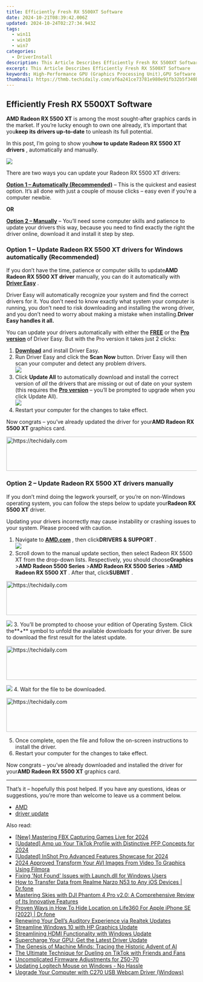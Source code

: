 ```yaml
---
title: Efficiently Fresh RX 5500XT Software
date: 2024-10-21T08:39:42.006Z
updated: 2024-10-24T02:27:34.943Z
tags:
  - win11
  - win10
  - win7
categories:
  - DriverInstall
description: This Article Describes Efficiently Fresh RX 5500XT Software
excerpt: This Article Describes Efficiently Fresh RX 5500XT Software
keywords: High-Performance GPU (Graphics Processing Unit),GPU Software Optimization,Gaming GPU Updates,Fast and Fresh Graphics Software,AMD RX 5500XT Compatible,Enhanced Gaming Experience Software,Optimized GPU Performance
thumbnail: https://thmb.techidaily.com/af6a241ce73781e980e91fb32b5f340b0c43ca449b76945212041b79725c225d.jpg
---
```


## Efficiently Fresh RX 5500XT Software

**AMD Radeon RX 5500 XT** is among the most sought-after graphics cards in the market. If you’re lucky enough to own one already, it’s important that you**keep its drivers up-to-date** to unleash its full potential.

 In this post, I’m going to show you**how to update Radeon RX 5500 XT drivers** , automatically and manually.

![](https://images.drivereasy.com/wp-content/uploads/2021/05/5500.png)

 There are two ways you can update your Radeon RX 5500 XT drivers:

**[Option 1 – Automatically (Recommended)](#O1)**  – This is the quickest and easiest option. It’s all done with just a couple of mouse clicks – easy even if you’re a computer newbie.

**OR**

**[Option 2 – Manually](#O2)** – You’ll need some computer skills and patience to update your drivers this way, because you need to find exactly the right the driver online, download it and install it step by step.

### **Option 1 – Update Radeon RX 5500 XT drivers** for Windows automatically (Recommended)

 If you don’t have the time, patience or computer skills to update**AMD** **Radeon RX 5500 XT driver** manually, you can do it automatically with **[Driver Easy](https://tools.techidaily.com/drivereasy/download/)**  .

 Driver Easy will automatically recognize your system and find the correct drivers for it. You don’t need to know exactly what system your computer is running, you don’t need to risk downloading and installing the wrong driver, and you don’t need to worry about making a mistake when installing.**Driver Easy handles it all.**

 You can update your drivers automatically with either the [**FREE**](https://tools.techidaily.com/drivereasy/download/) or the [**Pro version**](https://tools.techidaily.com/drivereasy/download/) of Driver Easy. But with the Pro version it takes just 2 clicks:

1. **[Download](https://tools.techidaily.com/drivereasy/download/)**  and install Driver Easy.
2. Run Driver Easy and click the **Scan Now** button. Driver Easy will then scan your computer and detect any problem drivers.  
![](https://images.drivereasy.com/wp-content/uploads/2020/12/last-scan-never.png)
3. Click **Update All** to automatically download and install the correct version of _all_ the drivers that are missing or out of date on your system (this requires the [**Pro version**](https://tools.techidaily.com/drivereasy/download/) – you’ll be prompted to upgrade when you click Update All).  
![](https://images.drivereasy.com/wp-content/uploads/2021/05/Radeon-RX-5500-XT.png)
4. Restart your computer for the changes to take effect.

 Now congrats – you’ve already updated the driver for your**AMD Radeon RX 5500 XT** graphics card.

<!-- affiliate ads begin -->
<a href="https://wigfever.sjv.io/c/5597632/2014854/22899" target="_top" id="2014854">
  <img src="//a.impactradius-go.com/display-ad/22899-2014854" border="0" alt="https://techidaily.com" width="728" height="90"/>
</a>
<img height="0" width="0" src="https://wigfever.sjv.io/i/5597632/2014854/22899" style="position:absolute;visibility:hidden;" border="0" />
<!-- affiliate ads end -->

### **Option 2 –** **Update Radeon RX 5500 XT drivers** manually

 If you don’t mind doing the legwork yourself, or you’re on non-Windows operating system, you can follow the steps below to update your**Radeon RX 5500 XT** driver.

 Updating your drivers incorrectly may cause instability or crashing issues to your system. Please proceed with caution.

1. Navigate to [**AMD.com**](https://www.amd.com) , then click**DRIVERS & SUPPORT** .  
![](https://images.drivereasy.com/wp-content/uploads/2021/05/AMD.png)
2. Scroll down to the manual update section, then select Radeon RX 5500 XT from the drop-down lists. Respectively, you should choose**Graphics** \>**AMD Radeon 5500 Series** \>**AMD Radeon RX 5500 Series** \>**AMD Radeon RX 5500 XT** . After that, click**SUBMIT** .  

<!-- affiliate ads begin -->
<a href="https://appsumo.8odi.net/c/5597632/2151892/7443" target="_top" id="2151892">
  <img src="//a.impactradius-go.com/display-ad/7443-2151892" border="0" alt="https://techidaily.com" width="600" height="90"/>
</a>
<img height="0" width="0" src="https://appsumo.8odi.net/i/5597632/2151892/7443" style="position:absolute;visibility:hidden;" border="0" />
<!-- affiliate ads end -->

![](https://images.drivereasy.com/wp-content/uploads/2021/05/select.png)
3. You’ll be prompted to choose your edition of Operating System. Click the**+** symbol to unfold the available downloads for your driver. Be sure to download the first result for the latest update.  

<!-- affiliate ads begin -->
<a href="https://zebaoaffiliateprogram.pxf.io/c/5597632/2137972/21526" target="_top" id="2137972">
  <img src="//a.impactradius-go.com/display-ad/21526-2137972" border="0" alt="https://techidaily.com" width="728" height="90"/>
</a>
<img height="0" width="0" src="https://zebaoaffiliateprogram.pxf.io/i/5597632/2137972/21526" style="position:absolute;visibility:hidden;" border="0" />
<!-- affiliate ads end -->

![](https://images.drivereasy.com/wp-content/uploads/2021/05/add.png)
4. Wait for the file to be downloaded.

<!-- affiliate ads begin -->
<a href="https://appsumo.8odi.net/c/5597632/2144310/7443" target="_top" id="2144310">
  <img src="//a.impactradius-go.com/display-ad/7443-2144310" border="0" alt="https://techidaily.com" width="728" height="90"/>
</a>
<img height="0" width="0" src="https://appsumo.8odi.net/i/5597632/2144310/7443" style="position:absolute;visibility:hidden;" border="0" />
<!-- affiliate ads end -->

5. Once complete, open the file and follow the on-screen instructions to install the driver.
6. Restart your computer for the changes to take effect.

 Now congrats – you’ve already downloaded and installed the driver for your**AMD Radeon RX 5500 XT** graphics card.

---

 That’s it – hopefully this post helped. If you have any questions, ideas or suggestions, you’re more than welcome to leave us a comment below.

* [AMD](https://tools.techidaily.com/drivereasy/download/)
* [driver update](https://store.drivereasy.com/order/cart.php?PRODS=4731822&QTY=1&AFFILIATE=108875)

<ins class="adsbygoogle"
     style="display:block"
     data-ad-format="autorelaxed"
     data-ad-client="ca-pub-7571918770474297"
     data-ad-slot="1223367746"></ins>

<ins class="adsbygoogle"
     style="display:block"
     data-ad-client="ca-pub-7571918770474297"
     data-ad-slot="8358498916"
     data-ad-format="auto"
     data-full-width-responsive="true"></ins>

<span class="atpl-alsoreadstyle">Also read:</span>
<div><ul>
<li><a href="https://screen-capture.techidaily.com/new-mastering-fbx-capturing-games-live-for-2024/"><u>[New] Mastering FBX Capturing Games Live for 2024</u></a></li>
<li><a href="https://tiktok-video-recordings.techidaily.com/updated-amp-up-your-tiktok-profile-with-distinctive-pfp-concepts-for-2024/"><u>[Updated] Amp up Your TikTok Profile with Distinctive PFP Concepts for 2024</u></a></li>
<li><a href="https://fox-info.techidaily.com/updated-inshot-pro-advanced-features-showcase-for-2024/"><u>[Updated] InShot Pro Advanced Features Showcase for 2024</u></a></li>
<li><a href="https://some-guidance.techidaily.com/2024-approved-transform-your-avi-images-from-video-to-graphics-using-filmora/"><u>2024 Approved Transform Your AVI Images From Video To Graphics Using Filmora</u></a></li>
<li><a href="https://techtrends.techidaily.com/fixing-not-found-issues-with-launchdll-for-windows-users/"><u>Fixing 'Not Found' Issues with Launch.dll for Windows Users</u></a></li>
<li><a href="https://android-transfer.techidaily.com/how-to-transfer-data-from-realme-narzo-n53-to-any-ios-devices-drfone-by-drfone-transfer-from-android-transfer-from-android/"><u>How to Transfer Data from Realme Narzo N53 to Any iOS Devices | Dr.fone</u></a></li>
<li><a href="https://buynow-reviews.techidaily.com/mastering-skies-with-dji-phantom-4-pro-v20-a-comprehensive-review-of-its-innovative-features/"><u>Mastering Skies with DJI Phantom 4 Pro v2.0: A Comprehensive Review of Its Innovative Features</u></a></li>
<li><a href="https://location-social.techidaily.com/proven-ways-in-how-to-hide-location-on-life360-for-apple-iphone-se-2022-drfone-by-drfone-virtual-ios/"><u>Proven Ways in How To Hide Location on Life360 For Apple iPhone SE (2022) | Dr.fone</u></a></li>
<li><a href="https://driver-install.techidaily.com/renewing-your-dells-auditory-experience-via-realtek-updates/"><u>Renewing Your Dell’s Auditory Experience via Realtek Updates</u></a></li>
<li><a href="https://driver-install.techidaily.com/streamline-windows-10-with-hp-graphics-update/"><u>Streamline Windows 10 with HP Graphics Update</u></a></li>
<li><a href="https://driver-install.techidaily.com/streamlining-hdmi-functionality-with-windows-update/"><u>Streamlining HDMI Functionality with Windows Update</u></a></li>
<li><a href="https://driver-install.techidaily.com/supercharge-your-gpu-get-the-latest-driver-update/"><u>Supercharge Your GPU: Get the Latest Driver Update</u></a></li>
<li><a href="https://driver-install.techidaily.com/the-genesis-of-machine-minds-tracing-the-historic-advent-of-ai/"><u>The Genesis of Machine Minds: Tracing the Historic Advent of AI</u></a></li>
<li><a href="https://tech-recovery.techidaily.com/the-ultimate-technique-for-dueling-on-tiktok-with-friends-and-fans/"><u>The Ultimate Technique for Dueling on TikTok with Friends and Fans</u></a></li>
<li><a href="https://driver-install.techidaily.com/uncomplicated-firmware-adjustments-for-z50-70/"><u>Uncomplicated Firmware Adjustments for Z50-70</u></a></li>
<li><a href="https://driver-install.techidaily.com/updating-logitech-mouse-on-windows-no-hassle/"><u>Updating Logitech Mouse on Windows - No Hassle</u></a></li>
<li><a href="https://driver-install.techidaily.com/upgrade-your-computer-with-c270-usb-webcam-driver-windows/"><u>Upgrade Your Computer with C270 USB Webcam Driver (Windows)</u></a></li>
</ul></div>

